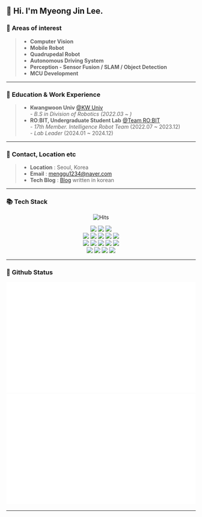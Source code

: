 ## 👋 Hi. I'm Myeong Jin Lee.
### 🔎 **Areas of interest**
> - **Computer Vision**
> - **Mobile Robot**
> - **Quadrupedal Robot**
> - **Autonomous Driving System**
> - **Perception - Sensor Fusion / SLAM / Object Detection**
> - **MCU Development**
--- 

### 📖 **Education & Work Experience**
> - **Kwangwoon Univ** [@KW Univ](https://www.kw.ac.kr/en/) <br>
    - *B.S in Division of Robotics (2022.03 ~ )*
> - **ROːBIT, Undergraduate Student Lab** [@Team ROːBIT](https://github.com/Team-ROBIT) <br>
    - *17th Member. Intelligence Robot Team* (2022.07 ~ 2023.12)<br>
    - *Lab Leader* (2024.01 ~ 2024.12)
---

### 📱 **Contact, Location etc**
> - **Location** : Seoul, Korea
> - **Email** : [menggu1234@naver.com][email]
> - **Tech Blog** : [Blog](https://menggu1234.tistory.com/) written in korean
---

### 📚 **Tech Stack**
<div align=center>
  
  ![Hits](https://hits.seeyoufarm.com/api/count/incr/badge.svg?url=https%3A%2F%2Fgithub.com%2Fmjlee111%2Fhit-counter&count_bg=%23000000&title_bg=%23555555&icon=&icon_color=%23E7E7E7&title=hits&edge_flat=false)
  <br>
  
  <img src="https://img.shields.io/badge/C-A8B9CC?style=flat-square&logo=c&logoColor=white"/>
  <img src="https://img.shields.io/badge/C++-00599C?style=flat-square&logo=cplusplus&logoColor=white"/>
  <img src="https://img.shields.io/badge/python-3776AB?style=flat-square&logo=python&logoColor=white"/>
  <br>

  <img src="https://img.shields.io/badge/JavaScript-EE4C2C?style=flat-square&logo=JavaScript&logoColor=white"/>
  <img src="https://img.shields.io/badge/CMake-DB6A26?style=flat-square&logo=CMake&logoColor=white"/>
  <img src="https://img.shields.io/badge/HTML5-302683?style=flat-square&logo=HTML5&logoColor=white"/>
  <img src="https://img.shields.io/badge/shell-241F31?style=flat-square&logo=GNOME Terminal&logoColor=white"/>
  <img src="https://img.shields.io/badge/MySQL-4479A1?&style=flat-square&logo=MySQL&logoColor=white"/>
  <br>

  <img src="https://img.shields.io/badge/ROS-22314E?style=flat-square&logo=ROS&logoColor=white"/>
  <img src="https://img.shields.io/badge/Opencv-5C3EE8?style=flat-square&logo=opencv&logoColor=white"/>
  <img src="https://img.shields.io/badge/Altium-A5915F?&style=flat-square&logo=Altium Designer&logoColor=white"/>
  <img src="https://img.shields.io/badge/Docker-2496ED?&style=flat-square&logo=Docker&logoColor=white"/>
  <img src="https://img.shields.io/badge/Inventor-000000?&style=flat-square&logo=Autodesk&logoColor=white"/>
  <br>

  <img src="https://img.shields.io/badge/github-181717?style=flat-square&logo=github&logoColor=white">
  <img src="https://img.shields.io/badge/git-F05032?style=flat-square&logo=git&logoColor=white">
  <img src="https://img.shields.io/badge/linux-FCC624?style=flat-square&logo=linux&logoColor=black"> 
  <img src="https://img.shields.io/badge/conda-44A833?style=flat-square&logo=Anaconda&logoColor=black"> 
</div>

---

### 🌲 **Github Status**
<div align=center>
  
  ![](https://raw.githubusercontent.com/mjlee111/github-stats/master/generated/overview.svg#gh-dark-mode-only)
  ![](https://raw.githubusercontent.com/mjlee111/github-stats/master/generated/languages.svg#gh-dark-mode-only)
  <br>
</div>

---

[email]: mailto:menggu1234@naver.com

